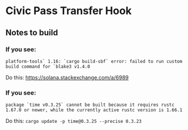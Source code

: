 # Civic Pass Transfer Hook


## Notes to build

### If you see:

```platform-tools` 1.16: `cargo build-sbf` error: failed to run custom build command for `blake3 v1.4.0```

Do this: https://solana.stackexchange.com/a/6989

### If you see: 

```
package `time v0.3.25` cannot be built because it requires rustc 1.67.0 or newer, while the currently active rustc version is 1.66.1
```

Do this:
`cargo update -p time@0.3.25 --precise 0.3.23`